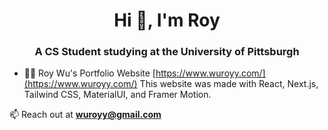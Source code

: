 <h1 align="center">Hi 👋, I'm Roy</h1>
<h3 align="center">A CS Student studying at the University of Pittsburgh</h3>

- 👨‍💻 Roy Wu's Portfolio Website [https://www.wuroyy.com/](https://www.wuroyy.com/)
This website was made with React, Next.js, Tailwind CSS, MaterialUI, and Framer Motion.


📫 Reach out at **wuroyy@gmail.com**
